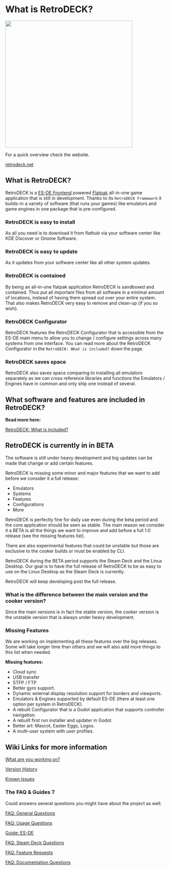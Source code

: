 # What is RetroDECK?

<img src="../../wiki_images/logos/rd-esde-logo.svg" width="400">

For a quick overview check the website.

[retrodeck.net]( https://retrodeck.net/)

## What is RetroDECK?

RetroDECK is a [ES-DE Frontend](https://es-de.org) powered [Flatpak](https://flathub.org/apps/net.retrodeck.retrodeck) all-in-one game application that is still in development. Thanks to its `RetroDECK Framework` it builds-in a variety of software (that runs your games) like emulators and game engines in one package that is pre-configured.

### RetroDECK is easy to install

As all you need is to download it from flathub via your software center like KDE Discover or Gnome Software.

### RetroDECK is easy to update

As it updates from your software center like all other system updates.

### RetroDECK is contained

By being an all-in-one flatpak application RetroDECK is sandboxed and contained. Thus put all important files from all software in a minimal amount of locations, instead of having them spread out over your entire system. That also makes RetroDECK very easy to remove and clean-up (if you so wish).

### RetroDECK Configurator

RetroDECK features the RetroDECK Configurator that is accessible from the ES-DE main menu to allow you to change / configure settings across many systems from one interface. You can read more about the RetroDECK Configurator in the `RetroDECK: What is included?` down the page.

### RetroDECK saves space

RetroDECK also saves space comparing to installing all emulators separately as we can cross reference libraries and functions the Emulators / Engines have in common and only ship one instead of several.

## What software and features are included in RetroDECK?

**Read more here:**

[RetroDECK: What is included?](../wiki_about/what-is-included.md)

## RetroDECK is currently in in BETA

The software is still under heavy development and big updates can be made that change or add certain features.

RetroDECK is missing some minor and major features that we want to add before we consider it a full release:

- Emulators
- Systems
- Features
- Configurations
- More


RetroDECK is perfectly fine for daily use even during the beta period and the core application should be seen as stable. The main reason we consider it a BETA is all the things we want to improve and add before a full 1.0 release (see the missing features list).

There are also experimental features that could be unstable but those are exclusive to the cooker builds or must be enabled by CLI.

RetroDECK during the BETA period supports the Steam Deck and the Linux Desktop. Our goal is to have the full release of RetroDECK to be as easy to use on the Linux Desktop as the Steam Deck is currently.

RetroDECK will keep developing post the full release.

### What is the difference between the main version and the cooker version?

Since the main versions is in fact the stable version, the cooker version is the unstable version that is always under heavy development.

### Missing Features

We are working on implementing all these features over the big releases. Some will take longer time than others and we will also add more things to this list when needed.

**Missing features:**

- Cloud sync
- USB transfer
- STFP / FTP
- Better gyro support.
- Dynamic external display resolution support for borders and viewports.
- Emulators & Engines supported by default ES-DE (there at least one option per system in RetroDECK).
- A rebuilt Configurator that is a Godot application that supports controller navigation.
- A rebuilt first run installer and updater in Godot.
- Better art: Mascot, Easter Eggs, Logos.
- A multi-user system with user profiles.

## Wiki Links for more information

[What are you working on?](../wiki_development/general/what-are-you-working.on.md)

[Version History](../wiki_rd_versions/version-history.md)

[Known Issues](../wiki_bugs/known-issues.md)

### The FAQ & Guides ❔

Could answers several questions you might have about the project as well.

[FAQ: General Questions](../wiki_faq/faq-rd-general.md)

[FAQ: Usage Questions](../wiki_faq/faq-rd-usage.md)

[Guide: ES-DE](../wiki_system_guides/es-de/esde-guide.md)

[FAQ: Steam Deck Questions](../wiki_devices/steamdeck/steamdeck-faq.md)

[FAQ: Feature Requests](../wiki_faq/faq-feature.md)

[FAQ: Documentation Questions](../wiki_faq/faq-documentation.md)


